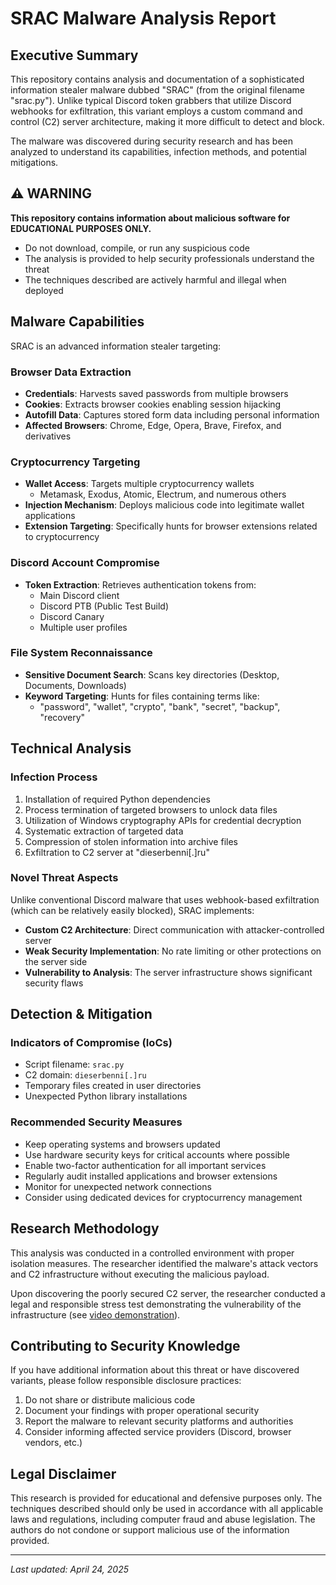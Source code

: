 # SRAC Malware Analysis Report

## Executive Summary

This repository contains analysis and documentation of a sophisticated information stealer malware dubbed "SRAC" (from the original filename "srac.py"). Unlike typical Discord token grabbers that utilize Discord webhooks for exfiltration, this variant employs a custom command and control (C2) server architecture, making it more difficult to detect and block.

The malware was discovered during security research and has been analyzed to understand its capabilities, infection methods, and potential mitigations.

## ⚠️ WARNING

**This repository contains information about malicious software for EDUCATIONAL PURPOSES ONLY.**

- Do not download, compile, or run any suspicious code
- The analysis is provided to help security professionals understand the threat
- The techniques described are actively harmful and illegal when deployed

## Malware Capabilities

SRAC is an advanced information stealer targeting:

### Browser Data Extraction
- **Credentials**: Harvests saved passwords from multiple browsers
- **Cookies**: Extracts browser cookies enabling session hijacking
- **Autofill Data**: Captures stored form data including personal information
- **Affected Browsers**: Chrome, Edge, Opera, Brave, Firefox, and derivatives

### Cryptocurrency Targeting
- **Wallet Access**: Targets multiple cryptocurrency wallets
  - Metamask, Exodus, Atomic, Electrum, and numerous others
- **Injection Mechanism**: Deploys malicious code into legitimate wallet applications
- **Extension Targeting**: Specifically hunts for browser extensions related to cryptocurrency

### Discord Account Compromise
- **Token Extraction**: Retrieves authentication tokens from:
  - Main Discord client
  - Discord PTB (Public Test Build)
  - Discord Canary
  - Multiple user profiles

### File System Reconnaissance
- **Sensitive Document Search**: Scans key directories (Desktop, Documents, Downloads)
- **Keyword Targeting**: Hunts for files containing terms like:
  - "password", "wallet", "crypto", "bank", "secret", "backup", "recovery"

## Technical Analysis

### Infection Process
1. Installation of required Python dependencies
2. Process termination of targeted browsers to unlock data files
3. Utilization of Windows cryptography APIs for credential decryption
4. Systematic extraction of targeted data
5. Compression of stolen information into archive files
6. Exfiltration to C2 server at "dieserbenni[.]ru"

### Novel Threat Aspects
Unlike conventional Discord malware that uses webhook-based exfiltration (which can be relatively easily blocked), SRAC implements:

- **Custom C2 Architecture**: Direct communication with attacker-controlled server
- **Weak Security Implementation**: No rate limiting or other protections on the server side
- **Vulnerability to Analysis**: The server infrastructure shows significant security flaws

## Detection & Mitigation

### Indicators of Compromise (IoCs)
- Script filename: `srac.py`
- C2 domain: `dieserbenni[.]ru`
- Temporary files created in user directories
- Unexpected Python library installations

### Recommended Security Measures
- Keep operating systems and browsers updated
- Use hardware security keys for critical accounts where possible
- Enable two-factor authentication for all important services
- Regularly audit installed applications and browser extensions
- Monitor for unexpected network connections
- Consider using dedicated devices for cryptocurrency management

## Research Methodology

This analysis was conducted in a controlled environment with proper isolation measures. The researcher identified the malware's attack vectors and C2 infrastructure without executing the malicious payload.

Upon discovering the poorly secured C2 server, the researcher conducted a legal and responsible stress test demonstrating the vulnerability of the infrastructure (see [video demonstration](https://streamable.com/zb56i4)).

## Contributing to Security Knowledge

If you have additional information about this threat or have discovered variants, please follow responsible disclosure practices:

1. Do not share or distribute malicious code
2. Document your findings with proper operational security
3. Report the malware to relevant security platforms and authorities
4. Consider informing affected service providers (Discord, browser vendors, etc.)

## Legal Disclaimer

This research is provided for educational and defensive purposes only. The techniques described should only be used in accordance with all applicable laws and regulations, including computer fraud and abuse legislation. The authors do not condone or support malicious use of the information provided.

---

*Last updated: April 24, 2025*
